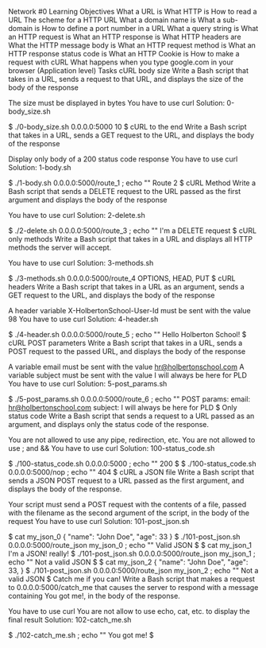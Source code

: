 Network #0
Learning Objectives
What a URL is
What HTTP is
How to read a URL
The scheme for a HTTP URL
What a domain name is
What a sub-domain is
How to define a port number in a URL
What a query string is
What an HTTP request is
What an HTTP response is
What HTTP headers are
What the HTTP message body is
What an HTTP request method is
What an HTTP response status code is
What an HTTP Cookie is
How to make a request with cURL
What happens when you type google.com in your browser (Application level)
Tasks
cURL body size
Write a Bash script that takes in a URL, sends a request to that URL, and displays the size of the body of the response

The size must be displayed in bytes
You have to use curl
Solution: 0-body_size.sh

$ ./0-body_size.sh 0.0.0.0:5000
10
$
cURL to the end
Write a Bash script that takes in a URL, sends a GET request to the URL, and displays the body of the response

Display only body of a 200 status code response
You have to use curl
Solution: 1-body.sh

$ ./1-body.sh 0.0.0.0:5000/route_1 ; echo ""
Route 2
$
cURL Method
Write a Bash script that sends a DELETE request to the URL passed as the first argument and displays the body of the response

You have to use curl
Solution: 2-delete.sh

$ ./2-delete.sh 0.0.0.0:5000/route_3 ; echo ""
I'm a DELETE request
$
cURL only methods
Write a Bash script that takes in a URL and displays all HTTP methods the server will accept.

You have to use curl
Solution: 3-methods.sh

$ ./3-methods.sh 0.0.0.0:5000/route_4
OPTIONS, HEAD, PUT
$
cURL headers
Write a Bash script that takes in a URL as an argument, sends a GET request to the URL, and displays the body of the response

A header variable X-HolbertonSchool-User-Id must be sent with the value 98
You have to use curl
Solution: 4-header.sh

$ ./4-header.sh 0.0.0.0:5000/route_5 ; echo ""
Hello Holberton School!
$
cURL POST parameters
Write a Bash script that takes in a URL, sends a POST request to the passed URL, and displays the body of the response

A variable email must be sent with the value hr@holbertonschool.com
A variable subject must be sent with the value I will always be here for PLD
You have to use curl
Solution: 5-post_params.sh

$ ./5-post_params.sh 0.0.0.0:5000/route_6 ; echo ""
POST params:
    email: hr@holbertonschool.com
    subject: I will always be here for PLD
$
Only status code
Write a Bash script that sends a request to a URL passed as an argument, and displays only the status code of the response.

You are not allowed to use any pipe, redirection, etc.
You are not allowed to use ; and &&
You have to use curl
Solution: 100-status_code.sh

$ ./100-status_code.sh 0.0.0.0:5000 ; echo ""
200
$ 
$ ./100-status_code.sh 0.0.0.0:5000/nop ; echo ""
404
$
cURL a JSON file
Write a Bash script that sends a JSON POST request to a URL passed as the first argument, and displays the body of the response.

Your script must send a POST request with the contents of a file, passed with the filename as the second argument of the script, in the body of the request
You have to use curl
Solution: 101-post_json.sh

$ cat my_json_0
{
    "name": "John Doe",
    "age": 33
}
$ ./101-post_json.sh 0.0.0.0:5000/route_json my_json_0 ; echo ""
Valid JSON
$ 
$ cat my_json_1
I'm a JSON! really!
$ ./101-post_json.sh 0.0.0.0:5000/route_json my_json_1 ; echo ""
Not a valid JSON
$ 
$ cat my_json_2
{
    "name": "John Doe",
    "age": 33,
}
$ ./101-post_json.sh 0.0.0.0:5000/route_json my_json_2 ; echo ""
Not a valid JSON
$
Catch me if you can!
Write a Bash script that makes a request to 0.0.0.0:5000/catch_me that causes the server to respond with a message containing You got me!, in the body of the response.

You have to use curl
You are not allow to use echo, cat, etc. to display the final result
Solution: 102-catch_me.sh

$ ./102-catch_me.sh ; echo ""
You got me!
$
